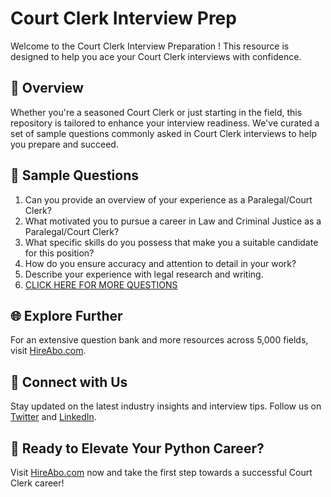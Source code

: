 # Court Clerk Interview Prep

Welcome to the Court Clerk Interview Preparation ! This resource is designed to help you ace your Court Clerk interviews with confidence.

## 🚀 Overview

Whether you're a seasoned Court Clerk or just starting in the field, this repository is tailored to enhance your interview readiness. We've curated a set of sample questions commonly asked in Court Clerk interviews to help you prepare and succeed.

## 📝 Sample Questions

1. Can you provide an overview of your experience as a Paralegal/Court Clerk?
2. What motivated you to pursue a career in Law and Criminal Justice as a Paralegal/Court Clerk?
3. What specific skills do you possess that make you a suitable candidate for this position?
4. How do you ensure accuracy and attention to detail in your work?
5. Describe your experience with legal research and writing.
6. [CLICK HERE FOR MORE QUESTIONS](https://hireabo.com/job/9_2_22/Court%20Clerk)

## 🌐 Explore Further

For an extensive question bank and more resources across 5,000 fields, visit [HireAbo.com](https://www.hireabo.com).

## 📱 Connect with Us

Stay updated on the latest industry insights and interview tips. Follow us on [Twitter](https://twitter.com/hireabo) and [LinkedIn](https://www.linkedin.com/in/hire-abo-3609972a8/).

## 🚀 Ready to Elevate Your Python Career?

Visit [HireAbo.com](https://www.hireabo.com) now and take the first step towards a successful Court Clerk career!